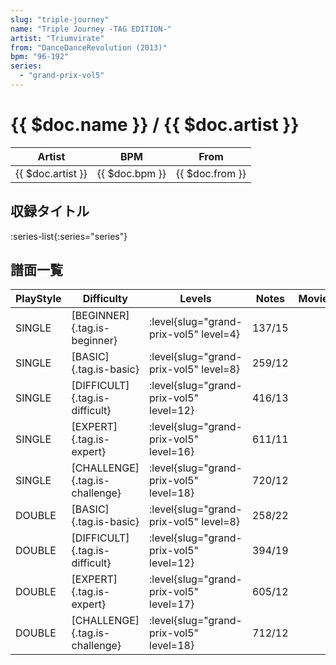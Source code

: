 ```yaml
---
slug: "triple-journey"
name: "Triple Journey -TAG EDITION-"
artist: "Triumvirate"
from: "DanceDanceRevolution (2013)"
bpm: "96-192"
series:
  - "grand-prix-vol5"
---
```


# {{ $doc.name }} / {{ $doc.artist }}

|Artist|BPM|From|
|------|---|----|
|{{ $doc.artist }}|{{ $doc.bpm }}|{{ $doc.from }}|

## 収録タイトル

:series-list{:series="series"}

## 譜面一覧

|PlayStyle|Difficulty|Levels|Notes|Movie|
|---------|----------|------|-----|-----|
|SINGLE|[BEGINNER]{.tag.is-beginner}|<div class="field is-grouped is-grouped-multiline"> :level{slug="grand-prix-vol5" level=4}</div>|137/15||
|SINGLE|[BASIC]{.tag.is-basic}|<div class="field is-grouped is-grouped-multiline"> :level{slug="grand-prix-vol5" level=8}</div>|259/12||
|SINGLE|[DIFFICULT]{.tag.is-difficult}|<div class="field is-grouped is-grouped-multiline"> :level{slug="grand-prix-vol5" level=12}</div>|416/13||
|SINGLE|[EXPERT]{.tag.is-expert}|<div class="field is-grouped is-grouped-multiline"> :level{slug="grand-prix-vol5" level=16}</div>|611/11||
|SINGLE|[CHALLENGE]{.tag.is-challenge}|<div class="field is-grouped is-grouped-multiline"> :level{slug="grand-prix-vol5" level=18}</div>|720/12||
|DOUBLE|[BASIC]{.tag.is-basic}|<div class="field is-grouped is-grouped-multiline"> :level{slug="grand-prix-vol5" level=8}</div>|258/22||
|DOUBLE|[DIFFICULT]{.tag.is-difficult}|<div class="field is-grouped is-grouped-multiline"> :level{slug="grand-prix-vol5" level=12}</div>|394/19||
|DOUBLE|[EXPERT]{.tag.is-expert}|<div class="field is-grouped is-grouped-multiline"> :level{slug="grand-prix-vol5" level=17}</div>|605/12||
|DOUBLE|[CHALLENGE]{.tag.is-challenge}|<div class="field is-grouped is-grouped-multiline"> :level{slug="grand-prix-vol5" level=18}</div>|712/12||
